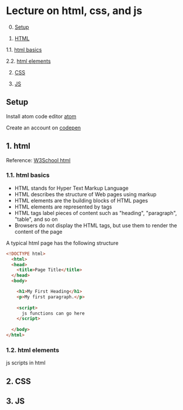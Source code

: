 # Lecture on html, css, and js

0. [Setup](#setup)

1. [HTML](#html)

  1.1. [html basics](#htmlbasics)
  
  2.2. [html elements](#htmlelements)
  
2. [CSS](#css)

3. [JS](#js)


<a name="setup"></a>
## Setup
Install atom code editor [atom](https://atom.io/)

Create an account on [codepen](https://codepen.io/)



<a name="html"></a>
## 1. html

Reference: [W3School html](https://www.w3schools.com/html/default.asp)


<a name="htmlbasics"></a>
### 1.1. html basics

* HTML stands for Hyper Text Markup Language
* HTML describes the structure of Web pages using markup
* HTML elements are the building blocks of HTML pages
* HTML elements are represented by tags
* HTML tags label pieces of content such as "heading", "paragraph", "table", and so on
* Browsers do not display the HTML tags, but use them to render the content of the page

A typical html page has the following structure

```html
<!DOCTYPE html>
  <html>
  <head>
    <title>Page Title</title>
  </head>
  <body>

    <h1>My First Heading</h1>
    <p>My first paragraph.</p>
 
    <script>
      js functions can go here
    </script>
    
  </body>
</html>
```

<a name="htmlelements"></a>
### 1.2. html elements

js scripts in html


<a name="css"></a>
## 2. CSS

<a name="js"></a>
## 3. JS
